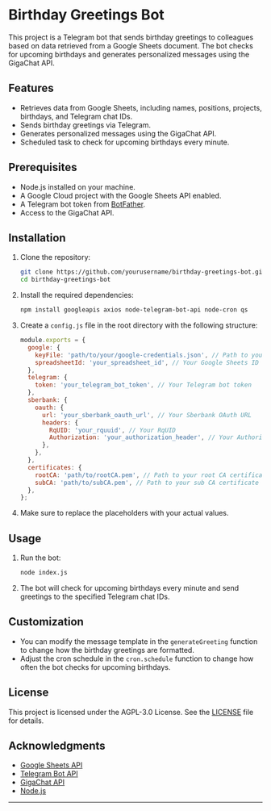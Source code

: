 # Birthday Greetings Bot

This project is a Telegram bot that sends birthday greetings to colleagues based on data retrieved from a Google Sheets document. The bot checks for upcoming birthdays and generates personalized messages using the GigaChat API.

## Features

- Retrieves data from Google Sheets, including names, positions, projects, birthdays, and Telegram chat IDs.
- Sends birthday greetings via Telegram.
- Generates personalized messages using the GigaChat API.
- Scheduled task to check for upcoming birthdays every minute.

## Prerequisites

- Node.js installed on your machine.
- A Google Cloud project with the Google Sheets API enabled.
- A Telegram bot token from [BotFather](https://core.telegram.org/bots#botfather).
- Access to the GigaChat API.

## Installation

1. Clone the repository:

   ```bash
   git clone https://github.com/yourusername/birthday-greetings-bot.git
   cd birthday-greetings-bot
   ```

2. Install the required dependencies:

   ```bash
   npm install googleapis axios node-telegram-bot-api node-cron qs
   ```

3. Create a `config.js` file in the root directory with the following structure:

   ```javascript
   module.exports = {
     google: {
       keyFile: 'path/to/your/google-credentials.json', // Path to your Google credentials JSON file
       spreadsheetId: 'your_spreadsheet_id', // Your Google Sheets ID
     },
     telegram: {
       token: 'your_telegram_bot_token', // Your Telegram bot token
     },
     sberbank: {
       oauth: {
         url: 'your_sberbank_oauth_url', // Your Sberbank OAuth URL
         headers: {
           RqUID: 'your_rquuid', // Your RqUID
           Authorization: 'your_authorization_header', // Your Authorization header
         },
       },
     },
     certificates: {
       rootCA: 'path/to/rootCA.pem', // Path to your root CA certificate
       subCA: 'path/to/subCA.pem', // Path to your sub CA certificate
     },
   };
   ```

4. Make sure to replace the placeholders with your actual values.

## Usage

1. Run the bot:

   ```bash
   node index.js
   ```

2. The bot will check for upcoming birthdays every minute and send greetings to the specified Telegram chat IDs.

## Customization

- You can modify the message template in the `generateGreeting` function to change how the birthday greetings are formatted.
- Adjust the cron schedule in the `cron.schedule` function to change how often the bot checks for upcoming birthdays.

## License

This project is licensed under the AGPL-3.0 License. See the [LICENSE](LICENSE) file for details.

## Acknowledgments

- [Google Sheets API](https://developers.google.com/sheets/api)
- [Telegram Bot API](https://core.telegram.org/bots/api)
- [GigaChat API](https://gigachat-api.sberbank.ru)
- [Node.js](https://nodejs.org/)

---
